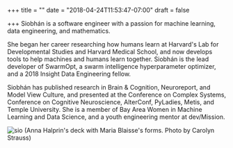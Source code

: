 +++
title = ""
date = "2018-04-24T11:53:47-07:00"
draft = false

+++
Siobhán is a software engineer with a passion for machine learning,
data engineering, and mathematics.

She began her career researching how humans learn at Harvard's Lab for
Developmental Studies and Harvard Medical School, and now develops tools
to help machines and humans learn together. Siobhán is the lead 
developer of SwarmOpt, a swarm intelligence hyperparameter optimizer, and a 
2018 Insight Data Engineering fellow.

Siobhán has published research in Brain & Cognition, Neuroreport, and
Model View Culture, and presented at the Conference on Complex Systems,
Conference on Cognitive Neuroscience, AlterConf, PyLadies, Metis, and
Temple University. She is a member of Bay Area Women in Machine Learning
and Data Science, and a youth engineering mentor at dev/Mission.

![sio](skc_blaisse.jpg)
(Anna Halprin's deck with Maria Blaisse's forms. Photo by Carolyn Strauss)
